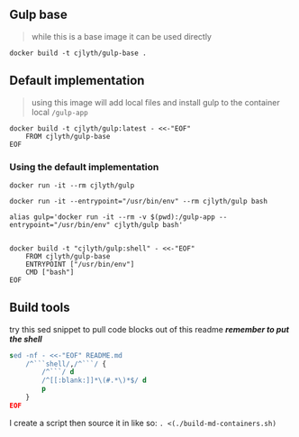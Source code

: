 

## Gulp base 

> while this is a base image it can be used directly

```shell
docker build -t cjlyth/gulp-base .
```

## Default implementation 

> using this image will add local files and install gulp to the container local `/gulp-app`

```shell
docker build -t cjlyth/gulp:latest - <<-"EOF"
	FROM cjlyth/gulp-base
EOF
```

### Using the default implementation

```shell
docker run -it --rm cjlyth/gulp
```	

```shell
docker run -it --entrypoint="/usr/bin/env" --rm cjlyth/gulp bash
```


```
alias gulp='docker run -it --rm -v $(pwd):/gulp-app --entrypoint="/usr/bin/env" cjlyth/gulp bash'
```

```

docker build -t "cjlyth/gulp:shell" - <<-"EOF"
	FROM cjlyth/gulp-base
	ENTRYPOINT ["/usr/bin/env"]
	CMD ["bash"]
EOF

```


## Build tools

try this sed snippet to pull code blocks out of this readme _**remember to put the shell**_

```sed
sed -nf - <<-"EOF" README.md
	/^```shell/,/^```/ {
		/^```/ d
		/^[[:blank:]]*\(#.*\)*$/ d
		p
	}
EOF
```

I create a script then source it in like so: `. <(./build-md-containers.sh)`